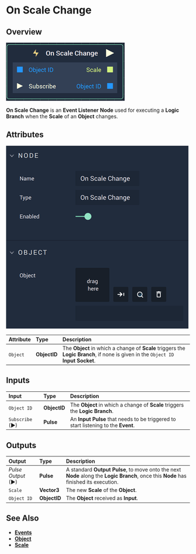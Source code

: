 # On Scale Change

## Overview

![The On Scale Change Node.](../../../.gitbook/assets/onscalechangenode.png)

**On Scale Change** is an **Event Listener** **Node** used for executing a **Logic Branch** when the **Scale** of an **Object** changes.

## Attributes

![The On Scale Change Node Attributes.](../../../.gitbook/assets/onscalechangeattributes.png)

| Attribute | Type | Description |
| :--- | :--- | :--- |
| `Object` | **ObjectID** | The **Object** in which a change of **Scale** triggers the **Logic Branch**, if none is given in the `Object ID` **Input Socket**. |

## Inputs

| Input | Type | Description |
| :--- | :--- | :--- |
| `Object ID` | **ObjectID** | The **Object** in which a change of **Scale** triggers the **Logic Branch**. |
| `Subscribe` (►)|**Pulse** | An **Input Pulse** that needs to be triggered to start listening to the **Event**. |

## Outputs

| Output | Type | Description |
| :--- | :--- | :--- |
| _Pulse Output_ \(►\) | **Pulse** | A standard **Output Pulse**, to move onto the next **Node** along the **Logic Branch**, once this **Node** has finished its execution. |
| `Scale` | **Vector3** | The new **Scale** of the **Object**. |
| `Object ID` | **ObjectID** | The **Object** received as **Input**. |

## See Also

* [**Events**](../)
* [**Object**](./)
* [**Scale**](../../../getting-started/attributes/common-attributes/transformation.md#scale)

